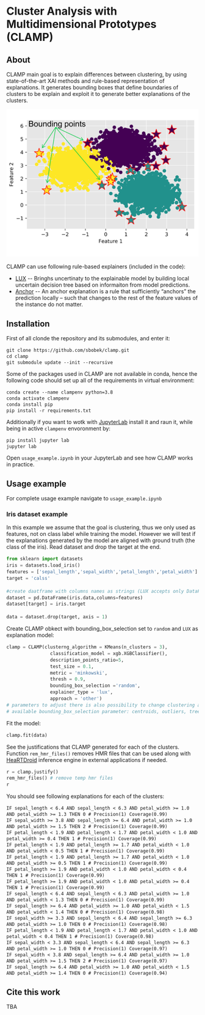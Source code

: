 # Cluster Analysis with Multidimensional Prototypes (CLAMP)
## About
CLAMP main goal is to explain differences between clustering, by using state-of-the-art XAI methods and rule-based representation of explanations.
It generates bounding boxes that define boundaries of clusters to be explain and exploit it to generate better explanations of the clusters.

![](./pix/bounding-box.png)

CLAMP can use following rule-based explainers (included in the code):
  * [LUX](https://github.com/sbobek/lux) -- Bringhs uncertinaty to the explainable model by building local uncertain decision tree based on informaiton from model predictions.
  * [Anchor](https://github.com/marcotcr/anchor) -- An anchor explanation is a rule that sufficiently “anchors” the prediction locally – such that changes to the rest of the feature values of the instance do not matter. 

## Installation
First of all clonde the repository and its submodules, and enter it:

```
git clone https://github.com/sbobek/clamp.git
cd clamp
git submodule update --init --recursive
```
Some of the packages used in CLAMP are not available in conda, hence the following code should set up all of the requirements in virtual environment:

```
conda create --name clampenv python=3.8
conda activate clampenv
conda install pip
pip install -r requirements.txt
```

Additionally if you want to wotk with [JupyterLab](https://jupyter.org/) install it and raun it, while being in active `clampenv` envoronment by:

```
pip install jupyter lab
jupyter lab
```

Open `usage_example.ipynb` in your JupyterLab and see how CLAMP works in practice.

## Usage example
For complete usage example navigate to `usage_example.ipynb`

### Iris dataset example
In this example we assume that the goal is clustering, thus we only used as features, not on class label while training the model. 
However we will test if the explanations generated by the model are aligned with ground truth (the class of the iris).
Read dataset and drop the target at the end.
``` python
from sklearn import datasets
iris = datasets.load_iris()
features = ['sepal_length','sepal_width','petal_length','petal_width']
target = 'calss'

#create daatframe with columns names as strings (LUX accepts only DataFrames withj string columns names)
dataset = pd.DataFrame(iris.data,columns=features)
dataset[target] = iris.target

data = dataset.drop(target, axis = 1)
```

Create CLAMP obkect with bounding_box_selection set to `random` and `LUX` as explanation model:

```python
clamp = CLAMP(clusterng_algorithm = KMeans(n_clusters = 3), 
                classification_model = xgb.XGBClassifier(), 
                description_points_ratio=5,
                test_size = 0.1,
                metric = 'minkowski',
                thresh = 0.9, 
                bounding_box_selection ='random',
                explainer_type = 'lux',
                approach = 'other')
# parameters to adjust there is also possibility to change clustering algorithm and classification model
# available bounding_box_selection parameter: centroids, outliers, tree_query, random
```

Fit the model:

```python
clamp.fit(data)
```

See the justifications that CLAMP generated for each of the clusters.
Function `rem_hmr_files()` removes HMR files that can be used along with [HeaRTDroid](heartdroid.re) inference engine in external applications if needed.
``` python
r = clamp.justify()
rem_hmr_files() # remove temp hmr files 
r
```
You should see following explanations for each of the clusters:

```
IF sepal_length < 6.4 AND sepal_length < 6.3 AND petal_width >= 1.0 AND petal_width >= 1.3 THEN 0 # Precision(1) Coverage(0.99) 
IF sepal_width >= 3.8 AND sepal_length >= 6.4 AND petal_width >= 1.0 AND petal_width >= 1.5 THEN 2 # Precision(1) Coverage(0.99) 
IF petal_length < 1.9 AND petal_length < 1.7 AND petal_width < 1.0 AND petal_width >= 0.4 THEN 1 # Precision(1) Coverage(0.99) 
IF petal_length < 1.9 AND petal_length >= 1.7 AND petal_width < 1.0 AND petal_width < 0.5 THEN 1 # Precision(1) Coverage(0.99) 
IF petal_length < 1.9 AND petal_length >= 1.7 AND petal_width < 1.0 AND petal_width >= 0.5 THEN 1 # Precision(1) Coverage(0.99) 
IF petal_length >= 1.9 AND petal_width < 1.0 AND petal_width < 0.4 THEN 1 # Precision(1) Coverage(0.99) 
IF petal_length >= 1.9 AND petal_width < 1.0 AND petal_width >= 0.4 THEN 1 # Precision(1) Coverage(0.99) 
IF sepal_length < 6.4 AND sepal_length < 6.3 AND petal_width >= 1.0 AND petal_width < 1.3 THEN 0 # Precision(1) Coverage(0.99) 
IF sepal_length >= 6.4 AND petal_width >= 1.0 AND petal_width < 1.5 AND petal_width < 1.4 THEN 0 # Precision(1) Coverage(0.98) 
IF sepal_width >= 3.3 AND sepal_length < 6.4 AND sepal_length >= 6.3 AND petal_width >= 1.0 THEN 0 # Precision(1) Coverage(0.98) 
IF petal_length < 1.9 AND petal_length < 1.7 AND petal_width < 1.0 AND petal_width < 0.4 THEN 1 # Precision(1) Coverage(0.98) 
IF sepal_width < 3.3 AND sepal_length < 6.4 AND sepal_length >= 6.3 AND petal_width >= 1.0 THEN 0 # Precision(1) Coverage(0.97) 
IF sepal_width < 3.8 AND sepal_length >= 6.4 AND petal_width >= 1.0 AND petal_width >= 1.5 THEN 2 # Precision(1) Coverage(0.97) 
IF sepal_length >= 6.4 AND petal_width >= 1.0 AND petal_width < 1.5 AND petal_width >= 1.4 THEN 0 # Precision(1) Coverage(0.94)
```


## Cite this work
TBA
